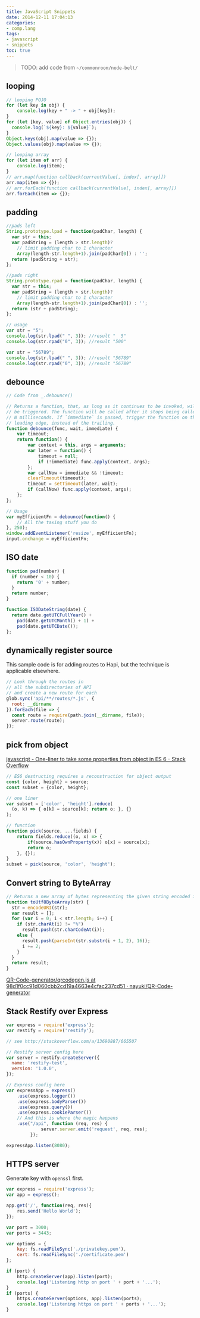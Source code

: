 ```yaml
---
title: JavaScript Snippets
date: 2014-12-11 17:04:13
categories:
- comp.lang
tags:
- javascript
- snippets
toc: true
---
```


> TODO: add code from `~/commonroom/node-belt/`

## looping

```js
// looping POJO
for (let key in obj) {
    console.log(key + " -> " + obj[key]);
}
for (let [key, value] of Object.entries(obj)) {
  console.log(`${key}: ${value}`);
}
Object.keys(obj).map(value => {});
Object.values(obj).map(value => {});

// looping array
for (let item of arr) {
    console.log(item);
}
// arr.map(function callback(currentValue[, index[, array]])
arr.map(item => {});
// arr.forEach(function callback(currentValue[, index[, array]])
arr.forEach(item => {});
```

## padding

```js
//pads left
String.prototype.lpad = function(padChar, length) {
  var str = this;
  var padString = (length > str.length)?
    // limit padding char to 1 character
    Array(length-str.length+1).join(padChar[0]) : '';
  return (padString + str);
};

//pads right
String.prototype.rpad = function(padChar, length) {
  var str = this;
  var padString = (length > str.length)?
    // limit padding char to 1 character
    Array(length-str.length+1).join(padChar[0]) : '';
  return (str + padString);
};

// usage
var str = "5";
console.log(str.lpad(" ", 3)); //result "  5"
console.log(str.rpad("0", 3)); //result "500"

var str = "56789";
console.log(str.lpad(" ", 3)); //result "56789"
console.log(str.rpad("0", 3)); //result "56789"
```

## debounce

```js
// Code from _.debounce()

// Returns a function, that, as long as it continues to be invoked, will not
// be triggered. The function will be called after it stops being called for
// N milliseconds. If `immediate` is passed, trigger the function on the
// leading edge, instead of the trailing.
function debounce(func, wait, immediate) {
    var timeout;
    return function() {
        var context = this, args = arguments;
        var later = function() {
            timeout = null;
            if (!immediate) func.apply(context, args);
        };
        var callNow = immediate && !timeout;
        clearTimeout(timeout);
        timeout = setTimeout(later, wait);
        if (callNow) func.apply(context, args);
    };
};

// Usage
var myEfficientFn = debounce(function() {
    // All the taxing stuff you do
}, 250);
window.addEventListener('resize', myEfficientFn);
input.onchange = myEfficientFn;
```

## ISO date

```js
function pad(number) {
  if (number < 10) {
    return '0' + number;
  }
  return number;
}

function ISODateString(date) {
  return date.getUTCFullYear() +
    pad(date.getUTCMonth() + 1) +
    pad(date.getUTCDate());
};
```

## dynamically register source

This sample code is for adding routes to Hapi, but the technique is applicable elsewhere.

```js
// Look through the routes in
// all the subdirectories of API
// and create a new route for each
glob.sync('api/**/routes/*.js', {
  root: __dirname
}).forEach(file => {
  const route = require(path.join(__dirname, file));
  server.route(route);
});
```

## pick from object

[javascript - One-liner to take some properties from object in ES 6 - Stack Overflow](https://stackoverflow.com/questions/25553910/one-liner-to-take-some-properties-from-object-in-es-6)

```js
// ES6 destructing requires a reconstruction for object output
const {color, height} = source;
const subset = {color, height};

// one liner
var subset = ['color', 'height'].reduce(
  (o, k) => { o[k] = source[k]; return o; }, {}
);

// function
function pick(source, ...fields) {
    return fields.reduce((o, x) => {
        if(source.hasOwnProperty(x)) o[x] = source[x];
        return o;
    }, {});
}
subset = pick(source, 'color', 'height');
```

## Convert string to ByteArray

```js
// Returns a new array of bytes representing the given string encoded in UTF-8.
function toUtf8ByteArray(str) {
  str = encodeURI(str);
  var result = [];
  for (var i = 0; i < str.length; i++) {
    if (str.charAt(i) != "%")
      result.push(str.charCodeAt(i));
    else {
      result.push(parseInt(str.substr(i + 1, 2), 16));
      i += 2;
    }
  }
  return result;
}
```

[QR-Code-generator/qrcodegen.js at 98d1f0cc91d060cbb2cd19a4663e4cfac237cd51 · nayuki/QR-Code-generator](https://github.com/nayuki/QR-Code-generator/blob/98d1f0cc91d060cbb2cd19a4663e4cfac237cd51/javascript/qrcodegen.js#L881)

## Stack Restify over Express

```js
var express = require('express');
var restify = require('restify');

// see http://stackoverflow.com/a/13690887/665507

// Restify server config here
var server = restify.createServer({
  name: 'restify-test',
  version: '1.0.0',
});

// Express config here
var expressApp = express()
    .use(express.logger())
    .use(express.bodyParser())
    .use(express.query())
    .use(express.cookieParser())
    // And this is where the magic happens
    .use("/api", function (req, res) {
             server.server.emit('request', req, res);
         });

expressApp.listen(8080);
```

## HTTPS server

Generate key with `openssl` first.

```javascript
var express = require('express');
var app = express();

app.get('/', function(req, res){
    res.send('Hello World');
});

var port = 3000;
var ports = 3443;

var options = {
    key: fs.readFileSync('./privatekey.pem'),
    cert: fs.readFileSync('./certificate.pem')
};

if (port) {
    http.createServer(app).listen(port);
    console.log('Listening http on port ' + port + '...');
}
if (ports) {
    https.createServer(options, app).listen(ports);
    console.log('Listening https on port ' + ports + '...');
}
```
